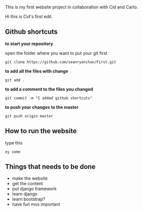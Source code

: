 This is my first website project in collaboration with Cid and Carlo.

Hi this is Cid's first edit.


## Github shortcuts

**to start your repository**

open the folder where you want to put your git first
```
git clone https://github.com/seanryanchan/First.git
```
**to add all the files with change**
```
git add .
```

**to add a comment to the files you changed**
```
git commit -m "I added github shortcuts"
```

**to push your changes to the master**
```
git push origin master
```


## How to run the website
type this
```
ey some
```


## Things that needs to be done

- make the website
- get the content
- put django framework
- learn django
- learn bootstrap?
- have fun mos important
